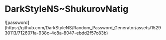 <h1><b>DarkStyleNS~ShukurovNatig</b></h1>
![password](https://github.com/DarkStyleNS/Random_Password_Generator/assets/152930113/712607fa-938c-4c8a-8047-ebdd2f57c83b)
